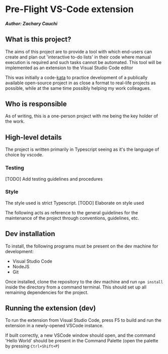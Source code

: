 # Pre-Flight VS-Code extension
##### Author: Zachary Cauchi

## What is this project?
The aims of this project are to provide a tool with which end-users can create and plan out 'interactive to-do lists' in their code where manual execution is required and such tasks cannot be automated. This tool will be implemented as an extension to the Visual Studio Code editor

This was initially a code-[kata](http://codekata.com/) to practice development of a publically available open-source project in as close a format to real-life projects as possible, while at the same time possibly helping my work colleagues.

## Who is responsible
As of writing, this is a one-person project with me being the key holder of the work.

## High-level details
The project is written primarily in Typescript seeing as it's the language of choice by vscode.

### Testing
[TODO] Add testing guidelines and procedures

### Style
The style used is strict Typescript.
[TODO] Elaborate on style used

The following acts as reference to the general guidelines for the maintenance of the project through conventions, guidelines, etc.

## Dev installation
To install, the following programs must be present on the dev machine for development:
- Visual Studio Code
- NodeJS
- Git

Once installed, clone the repository to the dev machine and run `npm install` inside the directory from a command terminal. This should set up all remaining dependencies for the project.

## Running the extension (dev)
To run the extension from Visual Studio Code, press F5 to build and run the extension in a newly-opened VSCode instance.

If built correctly, a new VSCode window should open, and the command 'Hello World' should be present in the Command Palette (open the palette by pressing `Ctrl+Shift+P`)
